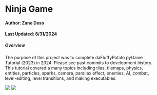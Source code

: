 # Ninja Game

<h4> Author: Zane Deso </h4>
<h4> Last Updated: 8/31/2024 </h4>


<h5> Overview </h5>
    <p>
    The purpose of this project was to complete daFluffyPotato pyGame Tutorial (2023) in 2024. Please see past commits to development history. This tutorial covered a many topics including tiles, tilemaps, physics, entities, particles, sparks, camera, parallax effect, enemies, AI, combat, level-editing, level transitions, and making executables.
    </p>

<img src="Game_Screenshot_002">
<img src="Game_Screenshot_001">
